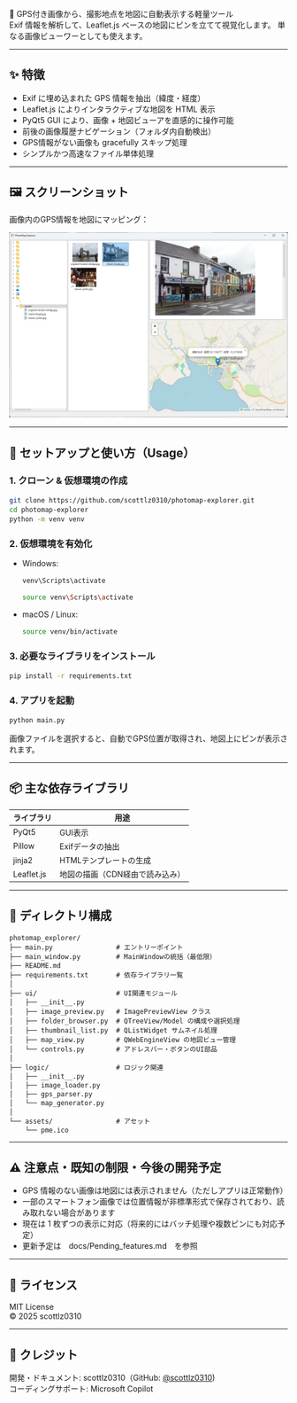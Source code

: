 📍 GPS付き画像から、撮影地点を地図に自動表示する軽量ツール  
Exif 情報を解析して、Leaflet.js ベースの地図にピンを立てて視覚化します。
単なる画像ビューワーとしても使えます。

---

## ✨ 特徴

- Exif に埋め込まれた GPS 情報を抽出（緯度・経度）
- Leaflet.js によりインタラクティブな地図を HTML 表示
- PyQt5 GUI により、画像 + 地図ビューアを直感的に操作可能
- 前後の画像履歴ナビゲーション（フォルダ内自動検出）
- GPS情報がない画像も gracefully スキップ処理
- シンプルかつ高速なファイル単体処理

---

## 🖼️ スクリーンショット

画像内のGPS情報を地図にマッピング：

![スクリーンショット](docs/screenshot_dingle.jpg)

---

## 🚀 セットアップと使い方（Usage）

### 1. クローン & 仮想環境の作成

```bash
git clone https://github.com/scottlz0310/photomap-explorer.git
cd photomap-explorer
python -m venv venv
```

### 2. 仮想環境を有効化

- Windows:
  ```pwsh
  venv\Scripts\activate
  ```
  ```bash
  source venv\Scripts\activate
  ```

- macOS / Linux:
  ```bash
  source venv/bin/activate
  ```

### 3. 必要なライブラリをインストール

```bash
pip install -r requirements.txt
```

### 4. アプリを起動

```bash
python main.py
```

画像ファイルを選択すると、自動でGPS位置が取得され、地図上にピンが表示されます。

---

## 📦 主な依存ライブラリ

| ライブラリ | 用途 |
|------------|------|
| PyQt5      | GUI表示 |
| Pillow     | Exifデータの抽出 |
| jinja2     | HTMLテンプレートの生成 |
| Leaflet.js | 地図の描画（CDN経由で読み込み） |

---

## 📁 ディレクトリ構成

```
photomap_explorer/
├── main.py                # エントリーポイント
├── main_window.py         # MainWindowの統括（最低限）
├── README.md
├── requirements.txt       # 依存ライブラリ一覧
│
├── ui/                    # UI関連モジュール
│   ├── __init__.py
│   ├── image_preview.py   # ImagePreviewView クラス
│   ├── folder_browser.py  # QTreeView/Model の構成や選択処理
│   ├── thumbnail_list.py  # QListWidget サムネイル処理
│   ├── map_view.py        # QWebEngineView の地図ビュー管理
│   └── controls.py        # アドレスバー・ボタンのUI部品
│
├── logic/                 # ロジック関連
│   ├── __init__.py
│   ├── image_loader.py
│   ├── gps_parser.py
│   └── map_generator.py
│
└── assets/                # アセット
    └── pme.ico
```

---

## ⚠️ 注意点・既知の制限・今後の開発予定

- GPS 情報のない画像は地図には表示されません（ただしアプリは正常動作）
- 一部のスマートフォン画像では位置情報が非標準形式で保存されており、読み取れない場合があります
- 現在は 1 枚ずつの表示に対応（将来的にはバッチ処理や複数ピンにも対応予定）
- 更新予定は　docs/Pending_features.md　を参照

---

## 📄 ライセンス

MIT License  
© 2025 scottlz0310

---

## 🙌 クレジット

開発・ドキュメント: scottlz0310（GitHub: [@scottlz0310](https://github.com/scottlz0310))  
コーディングサポート: Microsoft Copilot
